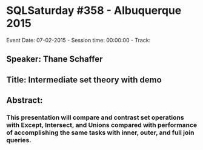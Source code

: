 # SQLSaturday #358 - Albuquerque 2015
Event Date: 07-02-2015 - Session time: 00:00:00 - Track: 
## Speaker: Thane Schaffer
## Title: Intermediate set theory with demo
## Abstract:
### This presentation will compare and contrast set operations with Except, Intersect, and Unions compared with performance of accomplishing the same tasks with inner, outer, and full join queries.


